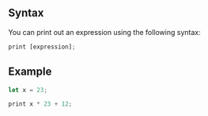 ## Syntax
You can print out an expression using the following syntax:
```js
print [expression];
```

## Example
```js
let x = 23;

print x * 23 + 12;
```
